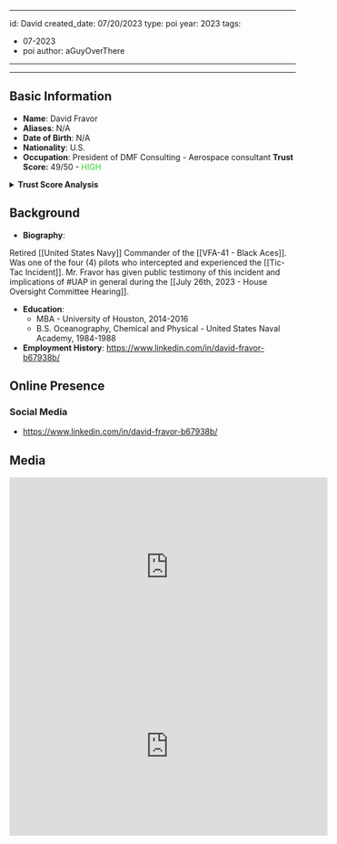 
---
id: David
created_date: 07/20/2023
type: poi
year:  2023
tags:
- 07-2023
- poi
author: aGuyOverThere
---

----

## Basic Information

- **Name**: David Fravor
- **Aliases**: N/A
- **Date of Birth**: N/A
- **Nationality**: U.S.
- **Occupation**: President of DMF Consulting - Aerospace consultant
 **Trust Score:** 49/50 - <span style="color: limegreen;">HIGH</span>

<details>
<summary><b>Trust Score Analysis</b></summary>
<IMG src="https://publish-01.obsidian.md/access/1c31a6f93f82a49b0a9eb31193d6cdec/_images/David_Fravor_Trust_Score.png" alt="Trust Score"/>
</details>

## Background

- **Biography**: 

Retired [[United States Navy]] Commander of the [[VFA-41 - Black Aces]]. Was one of the four (4) pilots who intercepted and experienced the [[Tic-Tac Incident]]. Mr. Fravor has given public testimony of this incident and implications of #UAP in general during the [[July 26th, 2023 - House Oversight Committee Hearing]]. 

- **Education**: 
	- MBA - University of Houston, 2014-2016
	- B.S. Oceanography, Chemical and Physical - United States Naval Academy, 1984-1988
- **Employment History**: https://www.linkedin.com/in/david-fravor-b67938b/

## Online Presence

### Social Media

- https://www.linkedin.com/in/david-fravor-b67938b/

## Media

<iframe width="560" height="315" src="https://www.youtube.com/embed/ZA-h3dIeD_A" title="YouTube video player" frameborder="0" allow="accelerometer; autoplay; clipboard-write; encrypted-media; gyroscope; picture-in-picture; web-share" allowfullscreen></iframe>

<iframe width="560" height="315" src="https://www.youtube.com/embed/aB8zcAttP1E" title="YouTube video player" frameborder="0" allow="accelerometer; autoplay; clipboard-write; encrypted-media; gyroscope; picture-in-picture; web-share" allowfullscreen></iframe>
